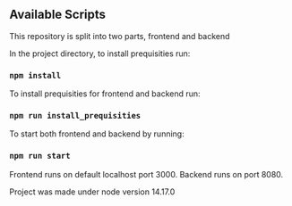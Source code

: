 ## Available Scripts

This repository is split into two parts, frontend and backend

In the project directory, to install prequisities run:

### `npm install`

To install prequisities for frontend and backend run:

### `npm run install_prequisities`

To start both frontend and backend by running:

### `npm run start`

Frontend runs on default localhost port 3000.
Backend runs on port 8080.

Project was made under node version 14.17.0

